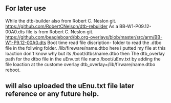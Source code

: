 For later use
--------------
While the dtb-builder also from Robert C. Neslon git. 
https://github.com/RobertCNelson/dtb-rebuilder
As a BB-W1-P09.12-00A0.dts file is from Robert C. Neslon git.
https://github.com/beagleboard/bb.org-overlays/blob/master/src/arm/BB-W1-P9.12-00A0.dts
Boot time read file discription- folder to read the .dtbo file in the follwing folder.
/lib/fireware/name.dtbo here i putted my file at this loaction 
don't know why but its /boot/dtbs/name.dtbo 
then The dtb_overlay path for the dtbo file in the uEnv.txt file 
nano /boot/uEnv.txt
by adding the file loaction at the custome overlay
dtb_overlay=/lib/firware/name.dtbo
reboot.

will also uploaded the uEnu.txt file later reference or any future help.
-----------------------------------------------------------------------------------------------
